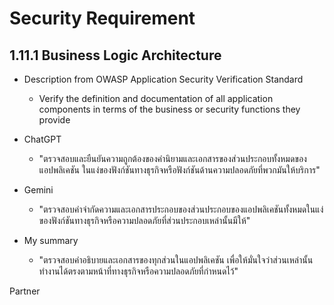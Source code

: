# Security Requirement
## 1.11.1 Business Logic Architecture
  
- Description from OWASP Application Security Verification Standard
  - Verify the definition and documentation of all application components in terms of the business or security functions they provide
  
- ChatGPT
  - "ตรวจสอบและยืนยันความถูกต้องของคำนิยามและเอกสารของส่วนประกอบทั้งหมดของแอปพลิเคชัน ในแง่ของฟังก์ชันทางธุรกิจหรือฟังก์ชันด้านความปลอดภัยที่พวกมันให้บริการ"
  
- Gemini
  - "ตรวจสอบคำจำกัดความและเอกสารประกอบของส่วนประกอบของแอปพลิเคชันทั้งหมดในแง่ของฟังก์ชันทางธุรกิจหรือความปลอดภัยที่ส่วนประกอบเหล่านั้นมีให้"
  
- My summary
  - "ตรวจสอบคำอธิบายและเอกสารของทุกส่วนในแอปพลิเคชัน เพื่อให้มั่นใจว่าส่วนเหล่านั้นทำงานได้ตรงตามหน้าที่ทางธุรกิจหรือความปลอดภัยที่กำหนดไว้"

Partner






